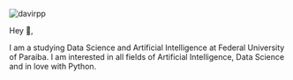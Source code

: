 ![davirpp](https://i.imgur.com/bPWHtBu.png)

Hey 👋,

I am a studying Data Science and Artificial Intelligence at Federal University of Paraiba. I am interested in all fields of Artificial Intelligence, Data Science and in love with Python.
<!--
**davirpp/davirpp** is a ✨ _special_ ✨ repository because its `README.md` (this file) appears on your GitHub profile.

Here are some ideas to get you started:

- 🔭 I’m currently working on ...
- 🌱 I’m currently learning ...
- 👯 I’m looking to collaborate on ...
- 🤔 I’m looking for help with ...
- 💬 Ask me about ...
- 📫 How to reach me: ...
- 😄 Pronouns: ...
- ⚡ Fun fact: ...
-->
